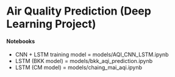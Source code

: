 # Air Quality Prediction (Deep Learning Project)

#### Notebooks
* CNN + LSTM training model = models/AQI_CNN_LSTM.ipynb
* LSTM (BKK model) = models/bkk_aqi_prediction.ipynb
* LSTM (CM model) = models/chaing_mai_aqi.ipynb
